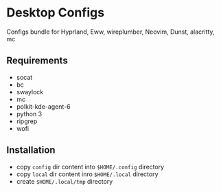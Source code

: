 # Desktop Configs

Configs bundle for Hyprland, Eww, wireplumber, Neovim, Dunst, alacritty, mc

## Requirements

- socat
- bc
- swaylock
- mc
- polkit-kde-agent-6
- python 3
- ripgrep
- wofi

## Installation

- copy `config` dir content into `$HOME/.config` directory
- copy `local` dir content inro `$HOME/.local` directory
- create `$HOME/.local/tmp` directory
